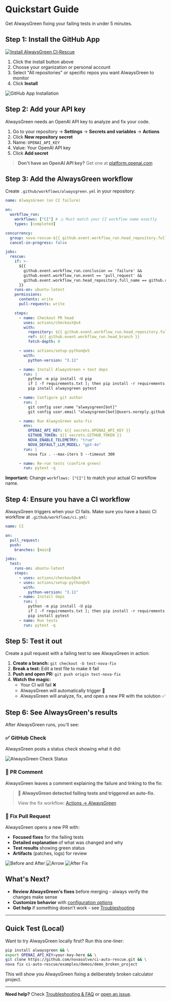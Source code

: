 # Quickstart Guide

Get AlwaysGreen fixing your failing tests in under 5 minutes.

## Step 1: Install the GitHub App

[![Install AlwaysGreen CI‑Rescue](https://img.shields.io/badge/Install-GitHub%20App-blue?logo=github)](https://github.com/apps/alwaysgreen/installations/new)

1. Click the install button above
2. Choose your organization or personal account
3. Select "All repositories" or specific repos you want AlwaysGreen to monitor
4. Click **Install**

![GitHub App Installation](https://via.placeholder.com/600x300/f8f9fa/6c757d?text=GitHub+App+Installation+Flow)

## Step 2: Add your API key

AlwaysGreen needs an OpenAI API key to analyze and fix your code.

1. Go to your repository → **Settings** → **Secrets and variables** → **Actions**
2. Click **New repository secret**
3. Name: `OPENAI_API_KEY`
4. Value: Your OpenAI API key
5. Click **Add secret**

> **Don't have an OpenAI API key?** Get one at [platform.openai.com](https://platform.openai.com/api-keys)

## Step 3: Add the AlwaysGreen workflow

Create `.github/workflows/alwaysgreen.yml` in your repository:

```yaml
name: AlwaysGreen (on CI failure)

on:
  workflow_run:
    workflows: ["CI"] # ⚠️ Must match your CI workflow name exactly
    types: [completed]

concurrency:
  group: nova-rescue-${{ github.event.workflow_run.head_repository.full_name }}-${{ github.event.workflow_run.head_branch }}
  cancel-in-progress: false

jobs:
  rescue:
    if: >-
      ${{
        github.event.workflow_run.conclusion == 'failure' &&
        github.event.workflow_run.event == 'pull_request' &&
        github.event.workflow_run.head_repository.full_name == github.repository
      }}
    runs-on: ubuntu-latest
    permissions:
      contents: write
      pull-requests: write

    steps:
      - name: Checkout PR head
        uses: actions/checkout@v4
        with:
          repository: ${{ github.event.workflow_run.head_repository.full_name }}
          ref: ${{ github.event.workflow_run.head_branch }}
          fetch-depth: 0

      - uses: actions/setup-python@v5
        with:
          python-version: "3.11"

      - name: Install AlwaysGreen + test deps
        run: |
          python -m pip install -U pip
          if [ -f requirements.txt ]; then pip install -r requirements.txt; fi
          pip install alwaysgreen pytest

      - name: Configure git author
        run: |
          git config user.name "alwaysgreen[bot]"
          git config user.email "alwaysgreen[bot]@users.noreply.github.com"

      - name: Run AlwaysGreen auto-fix
        env:
          OPENAI_API_KEY: ${{ secrets.OPENAI_API_KEY }}
          GITHUB_TOKEN: ${{ secrets.GITHUB_TOKEN }}
          NOVA_ENABLE_TELEMETRY: "true"
          NOVA_DEFAULT_LLM_MODEL: "gpt-4o"
        run: |
          nova fix . --max-iters 5 --timeout 300

      - name: Re-run tests (confirm green)
        run: pytest -q
```

**Important:** Change `workflows: ["CI"]` to match your actual CI workflow name.

## Step 4: Ensure you have a CI workflow

AlwaysGreen triggers when your CI fails. Make sure you have a basic CI workflow at `.github/workflows/ci.yml`:

```yaml
name: CI

on:
  pull_request:
  push:
    branches: [main]

jobs:
  test:
    runs-on: ubuntu-latest
    steps:
      - uses: actions/checkout@v4
      - uses: actions/setup-python@v5
        with:
          python-version: "3.11"
      - name: Install deps
        run: |
          python -m pip install -U pip
          if [ -f requirements.txt ]; then pip install -r requirements.txt; fi
          pip install pytest
      - name: Run tests
        run: pytest -q
```

## Step 5: Test it out

Create a pull request with a failing test to see AlwaysGreen in action:

1. **Create a branch:** `git checkout -b test-nova-fix`
2. **Break a test:** Edit a test file to make it fail
3. **Push and open PR:** `git push origin test-nova-fix`
4. **Watch the magic:**
   - Your CI will fail ❌
   - AlwaysGreen will automatically trigger 🤖
   - AlwaysGreen will analyze, fix, and open a new PR with the solution ✅

## Step 6: See AlwaysGreen's results

After AlwaysGreen runs, you'll see:

### ✅ GitHub Check

AlwaysGreen posts a status check showing what it did:

![AlwaysGreen Check Status](https://via.placeholder.com/500x100/28a745/ffffff?text=✓+AlwaysGreen+CI-Rescue+triggered+auto-fix)

### 💬 PR Comment

AlwaysGreen leaves a comment explaining the failure and linking to the fix:

> 🤖 **AlwaysGreen detected failing tests and triggered an auto-fix.**
>
> View the fix workflow: [Actions → AlwaysGreen](link-to-actions)

### 🔧 Fix Pull Request

AlwaysGreen opens a new PR with:

- **Focused fixes** for the failing tests
- **Detailed explanation** of what was changed and why
- **Test results** showing green status
- **Artifacts** (patches, logs) for review

![Before and After](https://via.placeholder.com/600x200/dc3545/ffffff?text=Before%3A+❌+Tests+Failing)
![Arrow](https://via.placeholder.com/50x50/6c757d/ffffff?text=→)
![After Fix](https://via.placeholder.com/600x200/28a745/ffffff?text=After%3A+✅+Tests+Passing)

## What's Next?

- **Review AlwaysGreen's fixes** before merging - always verify the changes make sense
- **Customize behavior** with [configuration options](CONFIGURATION.md)
- **Get help** if something doesn't work - see [Troubleshooting](TROUBLESHOOTING.md)

---

## Quick Test (Local)

Want to try AlwaysGreen locally first? Run this one-liner:

```bash
pip install alwaysgreen && \
export OPENAI_API_KEY=your-key-here && \
git clone https://github.com/novasolve/ci-auto-rescue.git && \
nova fix ci-auto-rescue/examples/demos/demo_broken_project
```

This will show you AlwaysGreen fixing a deliberately broken calculator project.

---

**Need help?** Check [Troubleshooting & FAQ](TROUBLESHOOTING.md) or [open an issue](https://github.com/novasolve/ci-auto-rescue/issues).

